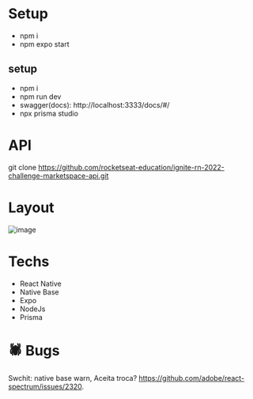 # Setup
- npm i
- npm expo start

## setup
- npm i
- npm run dev
- swagger(docs): http://localhost:3333/docs/#/
- npx prisma studio

# API
git clone https://github.com/rocketseat-education/ignite-rn-2022-challenge-marketspace-api.git

# Layout
![image](https://user-images.githubusercontent.com/28874783/230247033-776adbda-6a0b-4cb4-b5ee-7abd16bfd7c8.png)

# Techs
- React Native
- Native Base
- Expo
- NodeJs
- Prisma

# 🕷 Bugs
Swchit: native base warn, Aceita troca? https://github.com/adobe/react-spectrum/issues/2320.